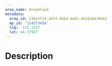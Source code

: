 ```yaml
---
area_name: Dreamland
metadata:
  area_id: 236e2f14-abf4-4bb4-8e01-db16ab630eb3
  mp_id: '114573458'
  lng: -121.1237
  lat: 44.37567
---
```

# Description
